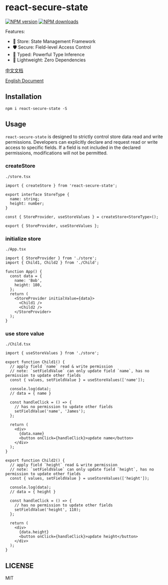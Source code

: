 # react-secure-state

[![NPM version](https://img.shields.io/npm/v/react-secure-state.svg?style=flat)](https://npmjs.org/package/react-secure-state)
[![NPM downloads](http://img.shields.io/npm/dm/react-secure-state.svg?style=flat)](https://npmjs.org/package/react-secure-state)

Features:
-  💎 Store: State Management Framework
- 🛡️ Secure: Field-level Access Control
- 📝 Typed: Powerful Type Inference
-  🚀 Lightweight: Zero Dependencies

[中文文档](https://ibeizhu.github.io/react-secure-state)

[English Document](https://ibeizhu.github.io/react-secure-state/en-US)

## Installation

```
npm i react-secure-state -S
```


## Usage

`react-secure-state` is designed to strictly control store data read and write permissions. Developers can explicitly declare and request read or write access to specific fields. If a field is not included in the declared permissions, modifications will not be permitted.

### createStore

`./store.tsx`

```tsx | pure
import { createStore } from 'react-secure-state';

export interface StoreType {
  name: string;
  height: number;
}

const { StoreProvider, useStoreValues } = createStore<StoreType>();

export { StoreProvider, useStoreValues };
```

### initialize store

`./App.tsx`

```tsx | pure
import { StoreProvider } from './store';
import { Child1, Child2 } from './Child';

function App() {
  const data = {
    name: 'Bob',
    height: 180,
  };
  return (
    <StoreProvider initialValue={data}>
      <Child1 />
      <Child2 />
    </StoreProvider>
  );
}
```

### use store value

`./Child.tsx`

```tsx | pure
import { useStoreValues } from './store';

export function Child1() {
  // apply field `name` read & write permission
  // note: `setFieldValue` can only update field `name`, has no permission to update other fields
  const { values, setFieldValue } = useStoreValues(['name']);

  console.log(data);
  // data = { name }

  const handleClick = () => {
    // has no permission to update other fields
    setFieldValue('name', 'James');
  };

  return (
    <div>
      {data.name}
      <button onClick={handleClick}>update name</button>
    </div>
  );
}

export function Child2() {
  // apply field `height` read & write permission
  // note: `setFieldValue` can only update field `height`, has no permission to update other fields
  const { values, setFieldValue } = useStoreValues(['height']);

  console.log(data);
  // data = { height }

  const handleClick = () => {
    // has no permission to update other fields
    setFieldValue('height', 110);
  };

  return (
    <div>
      {data.height}
      <button onClick={handleClick}>update height</button>
    </div>
  );
}
```


## LICENSE

MIT
